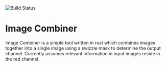 ![Build Status](https://github.com/gscept/image_combiner/actions/workflows/rust.yml/badge.svg)

# Image Combiner
Image Combiner is a simple tool written in rust which combines images together into a single image using a swizzle mask to determine the output channel. Currently assumes relevant information in input images reside in the red channel.
